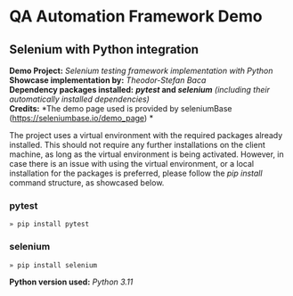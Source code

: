 # QA Automation Framework Demo
## Selenium with Python integration

**Demo Project:** *Selenium testing framework implementation with Python*  
**Showcase implementation by:** *Theodor-Stefan Baca*  
**Dependency packages installed:** **_pytest_ and _selenium_** *(including their automatically installed dependencies)*  
**Credits:** *The demo page used is provided by seleniumBase (https://seleniumbase.io/demo_page) *

The project uses a virtual environment with the required packages already installed. This should not require any further installations on the client machine, as long as the virtual environment is being activated. However, in case there is an issue with using the virtual environment, or a local installation for the packages is preferred, please follow the *pip install* command structure, as showcased below.

### pytest
`» pip install pytest`

### selenium
`» pip install selenium`

**Python version used:** *Python 3.11*
